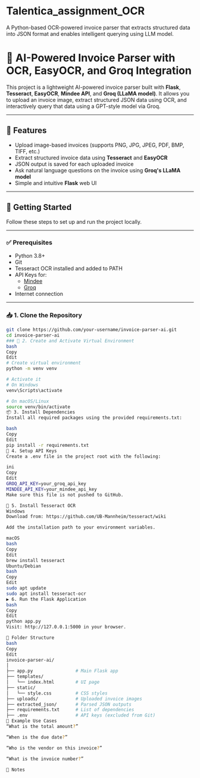 # Talentica_assignment_OCR
A Python-based OCR-powered invoice parser that extracts structured data into JSON format and enables intelligent querying using LLM model.



# 🧾 AI-Powered Invoice Parser with OCR, EasyOCR, and Groq Integration

This project is a lightweight AI-powered invoice parser built with **Flask**, **Tesseract**, **EasyOCR**, **Mindee API**, and **Groq (LLaMA model)**. It allows you to upload an invoice image, extract structured JSON data using OCR, and interactively query that data using a GPT-style model via Groq.

---

## 📌 Features

- Upload image-based invoices (supports PNG, JPG, JPEG, PDF, BMP, TIFF, etc.)
- Extract structured invoice data using **Tesseract** and **EasyOCR**
- JSON output is saved for each uploaded invoice
- Ask natural language questions on the invoice using **Groq's LLaMA model**
- Simple and intuitive **Flask** web UI

---

## 🚀 Getting Started

Follow these steps to set up and run the project locally.

---

### ✅ Prerequisites

- Python 3.8+
- Git
- Tesseract OCR installed and added to PATH
- API Keys for:
  - [Mindee](https://platform.mindee.com/)
  - [Groq](https://console.groq.com/)
- Internet connection

---

### 📥 1. Clone the Repository

```bash
git clone https://github.com/your-username/invoice-parser-ai.git
cd invoice-parser-ai
### 🧪 2. Create and Activate Virtual Environment
bash
Copy
Edit
# Create virtual environment
python -m venv venv

# Activate it
# On Windows
venv\Scripts\activate

# On macOS/Linux
source venv/bin/activate
📦 3. Install Dependencies
Install all required packages using the provided requirements.txt:

bash
Copy
Edit
pip install -r requirements.txt
🔐 4. Setup API Keys
Create a .env file in the project root with the following:

ini
Copy
Edit
GROQ_API_KEY=your_groq_api_key
MINDEE_API_KEY=your_mindee_api_key
Make sure this file is not pushed to GitHub.

🔡 5. Install Tesseract OCR
Windows
Download from: https://github.com/UB-Mannheim/tesseract/wiki

Add the installation path to your environment variables.

macOS
bash
Copy
Edit
brew install tesseract
Ubuntu/Debian
bash
Copy
Edit
sudo apt update
sudo apt install tesseract-ocr
▶️ 6. Run the Flask Application
bash
Copy
Edit
python app.py
Visit: http://127.0.0.1:5000 in your browser.

🧾 Folder Structure
bash
Copy
Edit
invoice-parser-ai/
│
├── app.py                # Main Flask app
├── templates/
│   └── index.html        # UI page
├── static/
│   └── style.css         # CSS styles
├── uploads/              # Uploaded invoice images
├── extracted_json/       # Parsed JSON outputs
├── requirements.txt      # List of dependencies
├── .env                  # API keys (excluded from Git)
📝 Example Use Cases
“What is the total amount?”

“When is the due date?”

“Who is the vendor on this invoice?”

“What is the invoice number?”

🛑 Notes

